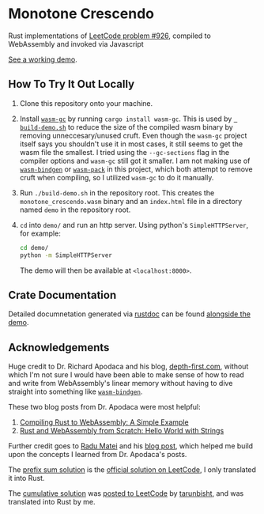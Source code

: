 # Monotone Crescendo

Rust implementations of [LeetCode problem #926](https://leetcode.com/problems/flip-string-to-monotone-increasing/), compiled to WebAssembly and invoked via Javascript

[See a working demo](https://hamburgchimps.github.io/monotone-crescendo/).

## How To Try It Out Locally

1. Clone this repository onto your machine.
2. Install [`wasm-gc`](https://github.com/alexcrichton/wasm-gc) by running `cargo install wasm-gc`. This is used by [` build-demo.sh`](build-demo.sh) to reduce the size of the compiled wasm binary by removing unneccesary/unused cruft. Even
though the `wasm-gc` project itself says you shouldn't use it in most cases, it still seems to get the wasm file the smallest. I tried using the `--gc-sections` flag in the compiler options and `wasm-gc` still got it smaller. I am not making use of [`wasm-bindgen`](https://github.com/rustwasm/wasm-bindgen) or [`wasm-pack`](https://github.com/rustwasm/wasm-pack) in this project, which both attempt to remove cruft when compiling, so I utilized `wasm-gc` to do it manually.
3. Run `./build-demo.sh` in the repository root. This creates the `monotone_crescendo.wasm` binary and an `index.html` file in a directory named `demo` in the repository root.
4. `cd` into `demo/` and run an http server. Using python's `SimpleHTTPServer`, for example:

   ```bash
   cd demo/
   python -m SimpleHTTPServer
   ```
   The demo will then be available at `<localhost:8000>`.


## Crate Documentation

Detailed documnetation generated via [rustdoc](https://doc.rust-lang.org/rustdoc/index.html) can be found [alongside the demo](https://hamburgchimps.github.io/monotone-crescendo/doc/monotone_crescendo).

## Acknowledgements

Huge credit to Dr. Richard Apodaca and his blog, [depth-first.com](https://depth-first.com), without which I'm not sure I would have been able to make sense of how to read and write from WebAssembly's linear memory without having to dive straight into something like [`wasm-bindgen`](https://github.com/rustwasm/wasm-bindgen).

These two blog posts from Dr. Apodaca were most helpful:

1. [Compiling Rust to WebAssembly: A Simple Example](https://depth-first.com/articles/2020/06/29/compiling-rust-to-webassembly-a-simple-example/)
2. [Rust and WebAssembly from Scratch: Hello World with Strings](https://depth-first.com/articles/2020/07/07/rust-and-webassembly-from-scratch-hello-world-with-strings/)

Further credit goes to [Radu Matei](https://radu-matei.com) and his [blog post](https://radu-matei.com/blog/practical-guide-to-wasm-memory), which helped me build upon the concepts I learned from Dr. Apodaca's posts.

The [prefix sum solution](https://hamburgchimps.github.io/monotone-crescendo/doc/monotone_crescendo/solution/fn.monotone_crescendo_prefix_sums.html) is the [official solution on LeetCode](https://leetcode.com/problems/flip-string-to-monotone-increasing/solution/), I only translated it into Rust.

The [cumulative solution](https://hamburgchimps.github.io/monotone-crescendo/doc/monotone_crescendo/solution/fn.monototone_crescendo_cumulative.html) was [posted to LeetCode](https://leetcode.com/problems/flip-string-to-monotone-increasing/solution/725259) by [tarunbisht](https://leetcode.com/tarunbisht), and was translated into Rust by me.
